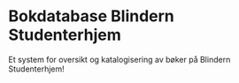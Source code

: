 # Bokdatabase Blindern Studenterhjem

Et system for oversikt og katalogisering av bøker på Blindern Studenterhjem!